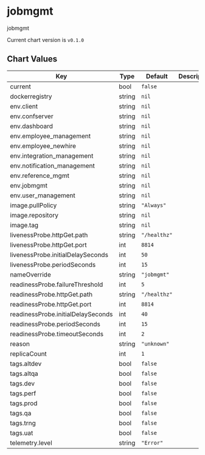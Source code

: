 jobmgmt
===========
jobmgmt

Current chart version is `v0.1.0`





## Chart Values

| Key | Type | Default | Description |
|-----|------|---------|-------------|
| current | bool | `false` |  |
| dockerregistry | string | `nil` |  |
| env.client | string | `nil` |  |
| env.confserver | string | `nil` |  |
| env.dashboard | string | `nil` |  |
| env.employee_management | string | `nil` |  |
| env.employee_newhire | string | `nil` |  |
| env.integration_management | string | `nil` |  |
| env.notification_management | string | `nil` |  |
| env.reference_mgmt | string | `nil` |  |
| env.jobmgmt | string | `nil` |  |
| env.user_management | string | `nil` |  |
| image.pullPolicy | string | `"Always"` |  |
| image.repository | string | `nil` |  |
| image.tag | string | `nil` |  |
| livenessProbe.httpGet.path | string | `"/healthz"` |  |
| livenessProbe.httpGet.port | int | `8814` |  |
| livenessProbe.initialDelaySeconds | int | `50` |  |
| livenessProbe.periodSeconds | int | `15` |  |
| nameOverride | string | `"jobmgmt"` |  |
| readinessProbe.failureThreshold | int | `5` |  |
| readinessProbe.httpGet.path | string | `"/healthz"` |  |
| readinessProbe.httpGet.port | int | `8814` |  |
| readinessProbe.initialDelaySeconds | int | `40` |  |
| readinessProbe.periodSeconds | int | `15` |  |
| readinessProbe.timeoutSeconds | int | `2` |  |
| reason | string | `"unknown"` |  |
| replicaCount | int | `1` |  |
| tags.altdev | bool | `false` |  |
| tags.altqa | bool | `false` |  |
| tags.dev | bool | `false` |  |
| tags.perf | bool | `false` |  |
| tags.prod | bool | `false` |  |
| tags.qa | bool | `false` |  |
| tags.trng | bool | `false` |  |
| tags.uat | bool | `false` |  |
| telemetry.level | string | `"Error"` |  |
